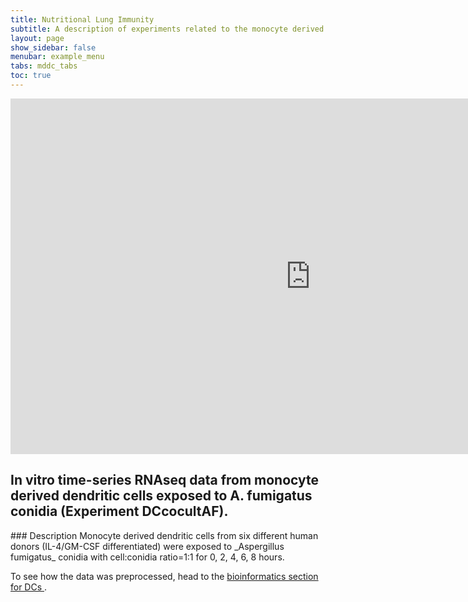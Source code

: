 ```yaml
---
title: Nutritional Lung Immunity
subtitle: A description of experiments related to the monocyte derived dendritic cells.
layout: page
show_sidebar: false
menubar: example_menu
tabs: mddc_tabs
toc: true
---
```


<iframe src="https://docs.google.com/presentation/d/e/2PACX-1vS-7sukYI9nTrDRvtI2wMX3I7ngEjLtCS-CJgnloUTDalAstCdHhwwNOJqdtf_qRIobCliy-ixDwDBY/embed?start=false&loop=false&delayms=60000&slide=2" frameborder="0" width="960" height="569" allowfullscreen="true" mozallowfullscreen="true" webkitallowfullscreen="true"></iframe>


## __In vitro__ time-series RNAseq data from monocyte derived dendritic cells exposed to A. fumigatus conidia (Experiment DCcocultAF).

<a name="briefdescriptiondccocultaf"/>
### Description
Monocyte derived dendritic cells from six different human donors (IL-4/GM-CSF differentiated) were exposed to _Aspergillus fumigatus_ conidia with cell:conidia ratio=1:1 for 0, 2, 4, 6, 8 hours.

To see how the data was preprocessed, head to the <a href="{{ site.baseurl }}{% link model/mddc/mddc_bioinformatics.md %}">bioinformatics section for DCs </a>.
